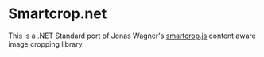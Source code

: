 # Smartcrop.net

This is a .NET Standard port of Jonas Wagner's [smartcrop.js](https://github.com/jwagner/smartcrop.js) content aware image cropping library. 
